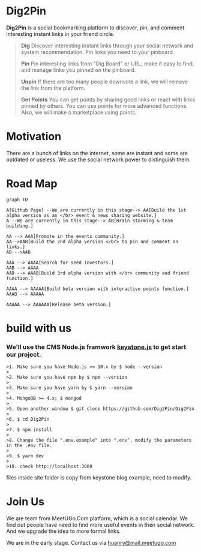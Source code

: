 # Dig2Pin

**Dig2Pin** is a social bookmarking platform to discover, pin, and comment interesting instant links in your friend circle.

> **Dig**
> Discover interesting instant links through your social network and system recommendation. Pin links you need to your pinboard.
>
> **Pin**
> Pin interesting links from "Dig Board" or URL, make it easy to find, and manage links you pinned on the pinboard. 
>
>**Unpin**
>If there are too many people downvote a link, we will remove the link from the platform.
>
> **Get Points** 
>You can get points by sharing good links or react with links pinned by others. You can use points for more advanced functions. Also, we will make a marketplace using points.

# Motivation
There are a bunch of links on the internet, some are instant and some are outdated or useless. We use the social network power to distinguish them.

# Road Map

```mermaid
graph TD

A[Github Page] --We are currently in this stage--> AA[Build the 1st alpha version as an </br> event & news sharing website.]
A --We are currently in this stage--> AB[Brain storming & team building.]

AA --> AAA[Promote in the events community.]
AA-->AAB[Build the 2nd alpha version </br> to pin and comment on links.]
AB -->AAB

AAA --> AAAA[Search for seed investors.]
AAB --> AAAA
AAB --> AAAB[Build 3rd alpha version with </br> community and friend function.]

AAAA --> AAAAA[Build beta version with interactive points function.]
AAAB --> AAAAA

AAAAA --> AAAAAA[Release beta version.]

```

# build with us

### We'll use the CMS Node.js framwork [keystone.js](https://github.com/keystonejs/keystone) to get start our project. 

```
>1. Make sure you have Node.js >= 10.x by $ node --version
>
>2. Make sure you have npm by $ npm --version
>
>3. Make sure you have yarn by $ yarn --version
>
>4. MongoDB >= 4.x; $ mongod
>
>5. Open another window $ git clone https://github.com/Dig2Pin/Dig2Pin
>
>6. $ cd Dig2Pin
>
>7. $ npm install
>
>8. Change the file ".env.example" into ".env", modify the parameters in the .env file.
>
>9. $ yarn dev
>
>10. check http://localhost:3000

```

files inside site folder is copy from keystone blog example, need to modify.

# Join Us
We are team from MeetUGo.Com platform,  which is a social calendar. We find out people have need to find more useful events in their social network. And we upgrade the idea to more formal links.

We are in the early stage. Contact us via huanry@mail.meetugo.com